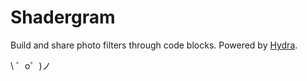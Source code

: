 Shadergram
==========

Build and share photo filters through code blocks. 
Powered by [Hydra](https://github.com/ojack/hydra-synth).


\ ゜o゜)ノ
